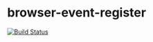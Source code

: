 # browser-event-register
[![Build Status](https://travis-ci.com/DisaPadla/browser-event-register.svg?branch=master)](https://travis-ci.com/DisaPadla/browser-event-register)